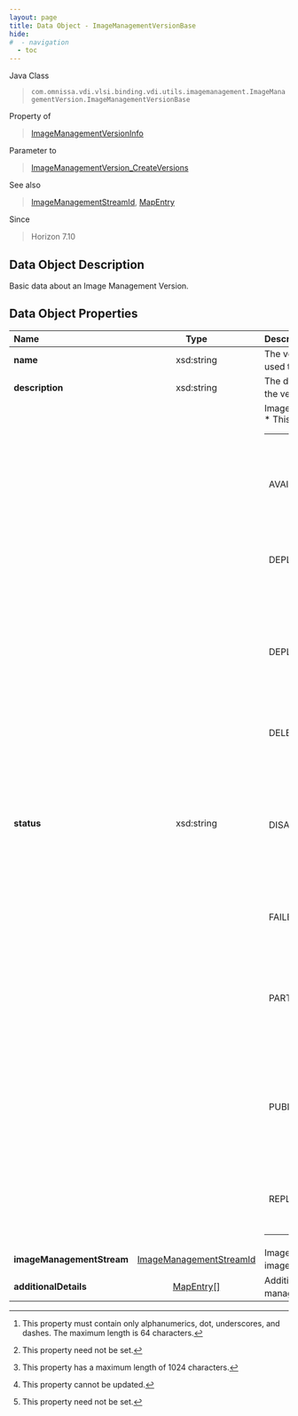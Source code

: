 ```yaml
---
layout: page
title: Data Object - ImageManagementVersionBase
hide:
#  - navigation
  - toc
---
```






Java Class
> `com.omnissa.vdi.vlsi.binding.vdi.utils.imagemanagement.ImageManagementVersion.ImageManagementVersionBase`

Property of
> [ImageManagementVersionInfo](vdi.utils.imagemanagement.ImageManagementVersion.ImageManagementVersionInfo.md#field_detail)

Parameter to
> [ImageManagementVersion_CreateVersions](vdi.utils.imagemanagement.ImageManagementVersion.md#createVersions)

See also
> [ImageManagementStreamId](vdi.entity.ImageManagementStreamId.md), [MapEntry](vdi.util.MapEntry.md)

Since
> Horizon 7.10


## Data Object Description

Basic data about an Image Management Version.

## Data Object Properties

 Name | Type | Description
:---|:---:|:---
**name**|  xsd:string|  The version name is the unique name used to identify this version. [^150]
**description**|  xsd:string|  The description is a set of notes about the version. [^1] [^13]
**status**|  xsd:string|  Image management version status. <br>* This property will be one of:<br><table><tr><th>Value</th><th>Description</th></tr><tr><td>AVAILABLE</td><td>Image management version is available for pools to be created.</td></tr><tr><td>DEPLOYING_VM</td><td>Image management version is deploying VM on the selected pod.</td></tr><tr><td>DEPLOYMENT_DONE</td><td>Image management version status when VM deployment is done for the selected pod.</td></tr><tr><td>DELETED</td><td>Image management version has been deleted.</td></tr><tr><td>DISABLED</td><td>Image management version has been disabled and no further pool operation can be done using the same.</td></tr><tr><td>FAILED</td><td>Image management version creation has failed.</td></tr><tr><td>PARTIALLY_AVAILABLE</td><td>Some of the image management asset creation in some of the virtual centers have failed.</td></tr><tr><td>PUBLISHING</td><td>Image management version is being published and specialized internally like installing agents etc.</td></tr><tr><td>REPLICATING</td><td>Copying the specialized images across all virtual centers.</td></tr></table>
**imageManagementStream**| [ImageManagementStreamId](vdi.entity.ImageManagementStreamId.md)|  Image management stream id for this image version [^2]
**additionalDetails**| [MapEntry[]](vdi.util.MapEntry.md)|  Additional details about image management version. [^1]


 


[^1]: This property need not be set.
[^2]: This property cannot be updated.
[^13]: This property has a maximum length of 1024 characters.
[^150]: This property must contain only alphanumerics, dot, underscores, and dashes. The maximum length is 64 characters.